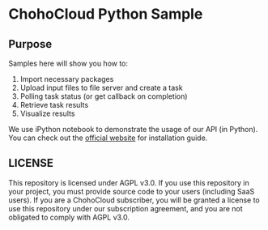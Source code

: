 # ChohoCloud Python Sample

## Purpose

Samples here will show you how to:

1. Import necessary packages
2. Upload input files to file server and create a task
3. Polling task status (or get callback on completion)
4. Retrieve task results
5. Visualize results

We use iPython notebook to demonstrate the usage of our API (in Python). You can check out the [official website](https://docs.jupyter.org/en/latest/install/notebook-classic.html) for installation guide.

## LICENSE

This repository is licensed under AGPL v3.0. If you use this repository in your project, you must provide source code to your users (including SaaS users). If you are a ChohoCloud subscriber, you will be granted a license to use this repository under our subscription agreement, and you are not obligated to comply with AGPL v3.0.